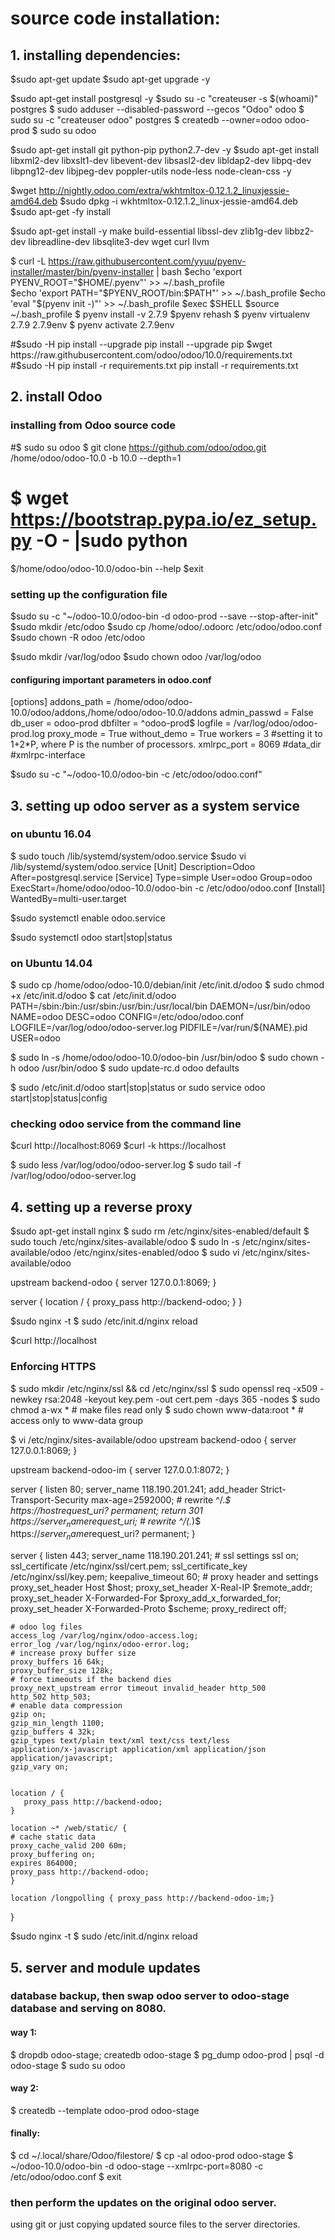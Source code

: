 # source code installation:
## 1.  installing dependencies:
$sudo apt-get update
$sudo apt-get upgrade -y

$sudo apt-get install postgresql -y
$sudo su -c "createuser -s $(whoami)" postgres
$ sudo adduser --disabled-password --gecos "Odoo" odoo
$ sudo su -c "createuser odoo" postgres
$ createdb --owner=odoo odoo-prod
$ sudo su odoo

$sudo apt-get install git python-pip python2.7-dev -y
$sudo apt-get install libxml2-dev libxslt1-dev libevent-dev libsasl2-dev libldap2-dev libpq-dev libpng12-dev libjpeg-dev poppler-utils node-less node-clean-css -y

$wget http://nightly.odoo.com/extra/wkhtmltox-0.12.1.2_linuxjessie-amd64.deb
$sudo dpkg -i wkhtmltox-0.12.1.2_linux-jessie-amd64.deb
$sudo apt-get -fy install

$sudo apt-get install -y make build-essential libssl-dev zlib1g-dev libbz2-dev libreadline-dev libsqlite3-dev wget curl llvm

$ curl -L https://raw.githubusercontent.com/yyuu/pyenv-installer/master/bin/pyenv-installer | bash
$echo 'export PYENV_ROOT="$HOME/.pyenv"' >> ~/.bash_profile  
$echo 'export PATH="$PYENV_ROOT/bin:$PATH"' >> ~/.bash_profile
$echo 'eval "$(pyenv init -)"' >> ~/.bash_profile
$exec $SHELL
$source ~/.bash_profile
$ pyenv install -v 2.7.9
$pyenv rehash
$ pyenv virtualenv 2.7.9 2.7.9env
$ pyenv activate 2.7.9env

#$sudo -H pip install --upgrade pip
install --upgrade pip
$wget https://raw.githubusercontent.com/odoo/odoo/10.0/requirements.txt
#$sudo -H pip install -r requirements.txt
pip install -r requirements.txt
## 2. install Odoo
### installing from Odoo source code
#$ sudo su odoo
$ git clone https://github.com/odoo/odoo.git /home/odoo/odoo-10.0 -b 10.0 --depth=1

 # $ wget https://bootstrap.pypa.io/ez_setup.py -O - |sudo  python
$/home/odoo/odoo-10.0/odoo-bin --help
$exit

### setting up the configuration file
$sudo su -c "~/odoo-10.0/odoo-bin -d odoo-prod --save --stop-after-init" 
$sudo mkdir /etc/odoo
$sudo cp /home/odoo/.odoorc /etc/odoo/odoo.conf
$sudo chown -R odoo /etc/odoo

$sudo mkdir /var/log/odoo
$sudo chown odoo /var/log/odoo

#### configuring important parameters in odoo.conf
[options]
addons_path = /home/odoo/odoo-10.0/odoo/addons,/home/odoo/odoo-10.0/addons
admin_passwd = False
db_user = odoo-prod
dbfilter = ^odoo-prod$
logfile = /var/log/odoo/odoo-prod.log
proxy_mode = True
without_demo = True
workers = 3  #setting it to 1+2*P, where P is the number of processors. 
xmlrpc_port = 8069
#data_dir
#xmlrpc-interface

$sudo su -c "~/odoo-10.0/odoo-bin -c /etc/odoo/odoo.conf" 

## 3. setting up odoo server as a  system service
###  on ubuntu 16.04
$ sudo touch /lib/systemd/system/odoo.service
$sudo vi /lib/systemd/system/odoo.service
[Unit]
Description=Odoo
After=postgresql.service
[Service]
Type=simple
User=odoo
Group=odoo
ExecStart=/home/odoo/odoo-10.0/odoo-bin -c /etc/odoo/odoo.conf
[Install]
WantedBy=multi-user.target

$sudo systemctl enable odoo.service

$sudo systemctl odoo start|stop|status

### on Ubuntu 14.04 
$ sudo cp /home/odoo/odoo-10.0/debian/init /etc/init.d/odoo
$ sudo chmod +x /etc/init.d/odoo
$ cat /etc/init.d/odoo
PATH=/sbin:/bin:/usr/sbin:/usr/bin:/usr/local/bin
DAEMON=/usr/bin/odoo
NAME=odoo
DESC=odoo
CONFIG=/etc/odoo/odoo.conf
LOGFILE=/var/log/odoo/odoo-server.log
PIDFILE=/var/run/${NAME}.pid
USER=odoo

$ sudo ln -s /home/odoo/odoo-10.0/odoo-bin /usr/bin/odoo
$ sudo chown -h odoo /usr/bin/odoo
$ sudo update-rc.d odoo defaults

$ sudo /etc/init.d/odoo start|stop|status or sudo service odoo start|stop|status|config

### checking odoo service from the command line
$curl http://localhost:8069
$curl -k https://localhost
<html><head><script>window.location = '/web' + location.hash;
</script></head></html>

$ sudo less /var/log/odoo/odoo-server.log
$ sudo tail -f /var/log/odoo/odoo-server.log

## 4. setting up a reverse proxy
$sudo apt-get install nginx
$ sudo rm /etc/nginx/sites-enabled/default
$ sudo touch /etc/nginx/sites-available/odoo
$ sudo ln -s /etc/nginx/sites-available/odoo /etc/nginx/sites-enabled/odoo
$ sudo vi /etc/nginx/sites-available/odoo

upstream backend-odoo {
   server 127.0.0.1:8069;
}

server {
   location / {
      proxy_pass http://backend-odoo;
   }
}


$sudo nginx -t
$ sudo /etc/init.d/nginx reload

$curl http://localhost
<html><head><script>window.location = '/web' + location.hash;
</script></head></html>

### Enforcing HTTPS
$ sudo mkdir /etc/nginx/ssl && cd /etc/nginx/ssl
$ sudo openssl req -x509 -newkey rsa:2048 -keyout key.pem -out cert.pem -days 365 -nodes
$ sudo chmod a-wx * # make files read only
$ sudo chown www-data:root * # access only to www-data group

$ vi /etc/nginx/sites-available/odoo
upstream backend-odoo {
   	server 127.0.0.1:8069;
}

upstream backend-odoo-im { server 127.0.0.1:8072; }

server {
	  listen 80;
	  server_name 118.190.201.241;
	  add_header Strict-Transport-Security max-age=2592000;
	#  rewrite ^/.*$ https://$host$request_uri? permanent;
	  return 301 https://$server_name$request_uri;
	#  rewrite ^/(.*)$ https://$server_name$request_uri? permanent;
}

server {
	  listen 443;
	  server_name 118.190.201.241;
	# ssl settings
	  ssl on;
	  ssl_certificate /etc/nginx/ssl/cert.pem;
	  ssl_certificate_key /etc/nginx/ssl/key.pem;
	  keepalive_timeout 60;
	# proxy header and settings
	  proxy_set_header Host $host;
	  proxy_set_header X-Real-IP $remote_addr;
	  proxy_set_header X-Forwarded-For $proxy_add_x_forwarded_for;
	  proxy_set_header X-Forwarded-Proto $scheme;
	  proxy_redirect off;

	# odoo log files
	access_log /var/log/nginx/odoo-access.log;
	error_log /var/log/nginx/odoo-error.log;
	# increase proxy buffer size
	proxy_buffers 16 64k;
	proxy_buffer_size 128k;
	# force timeouts if the backend dies
	proxy_next_upstream error timeout invalid_header http_500
	http_502 http_503;
	# enable data compression
	gzip on;
	gzip_min_length 1100;
	gzip_buffers 4 32k;
	gzip_types text/plain text/xml text/css text/less
	application/x-javascript application/xml application/json
	application/javascript;
	gzip_vary on;


	location / {
	   proxy_pass http://backend-odoo;
	}

	location ~* /web/static/ {
	# cache static data
	proxy_cache_valid 200 60m;
	proxy_buffering on;
	expires 864000;
	proxy_pass http://backend-odoo;
	}

	location /longpolling { proxy_pass http://backend-odoo-im;}
}


$sudo nginx -t
$ sudo /etc/init.d/nginx reload

## 5. server and module updates
### database backup, then swap odoo server to odoo-stage database and serving on 8080. 
#### way 1:
$ dropdb odoo-stage; createdb odoo-stage
$ pg_dump odoo-prod | psql -d odoo-stage
$ sudo su odoo
#### way 2:
$ createdb --template odoo-prod odoo-stage

#### finally:
$ cd ~/.local/share/Odoo/filestore/
$ cp -al odoo-prod odoo-stage
$ ~/odoo-10.0/odoo-bin -d odoo-stage --xmlrpc-port=8080 -c /etc/odoo/odoo.conf
$ exit

### then perform the updates on the original odoo server.
using git or just copying updated source files to the server directories.












